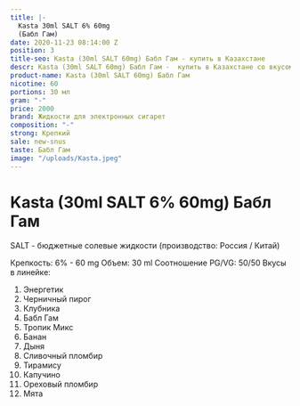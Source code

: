 ```yaml
---
title: |-
  Kasta 30ml SALT 6% 60mg
  (Бабл Гам)
date: 2020-11-23 08:14:00 Z
position: 3
title-seo: Kasta (30ml SALT 60mg) Бабл Гам - купить в Казахстане
descr: Kasta (30ml SALT 60mg) Бабл Гам -  купить в Казахстане со вкусом жвачки .
product-name: Kasta (30ml SALT 60mg) Бабл Гам
nicotine: 60
portions: 30 мл
gram: "-"
price: 2000
brand: Жидкости для электронных сигарет
composition: "-"
strong: Крепкий
sale: new-snus
taste: Бабл Гам
image: "/uploads/Kasta.jpeg"
---
```


# Kasta (30ml SALT 6% 60mg) Бабл Гам

SALT - бюджетные солевые жидкости (производство: Россия / Китай)

Крепкость: 6% - 60 mg
Объем: 30 ml
Соотношение PG/VG: 50/50
Вкусы в линейке:
 1. Энергетик
 2. Черничный пирог
 3. Клубника
 4. Бабл Гам
 5. Тропик Микс
 6. Банан
 7. Дыня
 8. Сливочный пломбир
 9. Тирамису
 10. Капучино
 11. Ореховый пломбир
 12. Мята